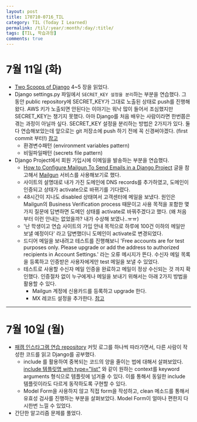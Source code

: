 ```yaml
---
layout: post
title: 170710-0716_TIL
category: TIL (Today I Learned)
permalink: /til/:year/:month/:day/:title/
tags: [TIL, 학습과정]
comments: true
---
```

# 7월 11일 (화)
- [Two Scoops of Django](https://www.twoscoopspress.com/products/two-scoops-of-django-1-11) 4~5 장을 읽었다.
- Django settings.py 파일에서 `SECRET_KEY 설정을 분리`하는 부분을 연습했다. 그동안 public repository에 SECRET_KEY가 그대로 노출된 상태로 push를 진행해왔다. AWS 키가 노출되면 안된다는 이야기는 워낙 많이 들어서 조심했지만 SECRET_KEY는 챙기지 못했다. 아마 Django를 처음 배우는 사람이라면 한번쯤은 겪는 과정이 아닐까 싶다. SECRET_KEY 설정을 분리하는 방법은 2가지가 있다. 둘 다 연습해보았는데 앞으로는 git 저장소에 push 하기 전에 꼭 신경써야겠다. (first commit 부터!)  [참고](https://mingrammer.com/ways-to-manage-the-configuration-in-python)
  - 환경변수패턴 (environment variables pattern)
  - 비밀파일패턴 (secrets file pattern)
- Django Project에서 회원 가입시에 이메일을 발송하는 부분을 연습했다.
  - [How to Configure Mailgun To Send Emails in a Django Project](https://simpleisbetterthancomplex.com/tutorial/2017/05/27/how-to-configure-mailgun-to-send-emails-in-a-django-app.html) 글을 참고해서 [Mailgun](https://www.mailgun.com/) 서비스를 사용해보기로 했다.
  - 사이트의 설명대로 내가 가진 도메인에 DNS records를 추가하였고, 도메인이 인증되고 상태가 activate으로 바뀌기를 기다렸다.
  - 48시간이 지나도 disabled 상태여서 고객센터에 메일을 보냈다. 원인은 Mailgun의 Business Verification process 때문이고 사용 목적을 포함한 몇가지 질문에 답변하면 도메인 상태를 activate로 바꿔주겠다고 했다. (왜 처음부터 이런 안내는 없었을까? 내가 수상해 보였나..ㅠㅠ)
  - '난 학생이고 연습 사이트의 가입 안내 목적으로 하루에 100건 이하의 메일만 보낼 예정이다' 라고 답변했더니 도메인이 activate로 변경되었다.
  - 드디어 메일을 보내려고 테스트를 진행해보니 'Free accounts are for test purposes only. Please upgrade or add the address to authorized recipients in Account Settings.' 라는 오류 메시지가 뜬다. 수신자 메일 목록을 등록하고 인증받은 사용자에게만 test 메일을 보낼 수 있었다.
  - 테스트로 사용할 수신자 메일 인증을 완료하고 메일이 정상 수신되는 것 까지 확인했다. 인증절차 없이 누구에게나 메일을 보내기 위해서는 아래 2가지 방법을 활용할 수 있다.
    - Mailgun 계정에 신용카드를 등록하고 upgrade 한다.
    - MX 레코드 설정을 추가한다. [참고](https://www.lesstif.com/pages/viewpage.action?pageId=30704922)

---
# 7월 10일 (월)
- [패캠 인스타그램 연습 repository](https://github.com/Fastcampus-WPS-5th/Instagram/commits/master) 커밋 로그를 하나씩 따라가면서, 다른 사람이 작성한 코드를 읽고 Django를 공부했다.
  - include 를 활용하여 중복되는 코드의 양을 줄이는 법에 대해서 살펴보았다. [include 템플릿명 with type="list"](https://docs.djangoproject.com/en/1.11/ref/templates/builtins/#include) 와 같이 원하는 context를  keyword arguments 형식으로 템플릿에 넘겨줄 수 있다. 이를 통해서 동일한 include 템플릿이라도 다르게 동작하도록 구현할 수 있다.
  - Model Form을 사용하지 않고 직접 form을 작성하고, clean 메소드를 통해서 유효성 검사를 진행하는 부분을 살펴보았다. Model Form이 얼마나 편한지 다시한번 느낄 수 있었다.
- 간단한 알고리즘 문제를 풀었다.
